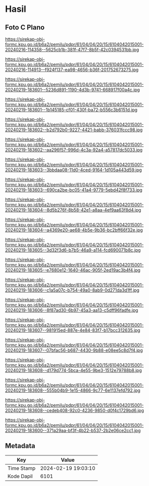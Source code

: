 # Hasil

## Foto C Plano

https://sirekap-obj-formc.kpu.go.id/b6a2/pemilu/pdpr/61/04/04/20/15/6104042015001-20240216-114358--5625cb1b-381f-47f7-8b5f-42c0394531bb.jpg

https://sirekap-obj-formc.kpu.go.id/b6a2/pemilu/pdpr/61/04/04/20/15/6104042015001-20240216-114913--f924f137-ea98-4656-b36f-201752673275.jpg

https://sirekap-obj-formc.kpu.go.id/b6a2/pemilu/pdpr/61/04/04/20/15/6104042015001-20240219-183601--5236d891-1190-4d3b-9741-668917f00a4c.jpg

https://sirekap-obj-formc.kpu.go.id/b6a2/pemilu/pdpr/61/04/04/20/15/6104042015001-20240219-183601--1b145185-cf01-430f-ba72-b556c3b6151d.jpg

https://sirekap-obj-formc.kpu.go.id/b6a2/pemilu/pdpr/61/04/04/20/15/6104042015001-20240219-183602--b2d792b0-9227-4421-babb-376031fccc98.jpg

https://sirekap-obj-formc.kpu.go.id/b6a2/pemilu/pdpr/61/04/04/20/15/6104042015001-20240219-183602--aa296f57-996d-4c3a-92a4-a57817dc5033.jpg

https://sirekap-obj-formc.kpu.go.id/b6a2/pemilu/pdpr/61/04/04/20/15/6104042015001-20240219-183603--3bbdaa08-11d0-4ced-9164-1d105a443d59.jpg

https://sirekap-obj-formc.kpu.go.id/b6a2/pemilu/pdpr/61/04/04/20/15/6104042015001-20240219-183603--690ca2be-bc05-41a4-9779-5ebd42f8f733.jpg

https://sirekap-obj-formc.kpu.go.id/b6a2/pemilu/pdpr/61/04/04/20/15/6104042015001-20240219-183604--8d5b276f-8b58-42e1-a8aa-4ef9aa63f8d4.jpg

https://sirekap-obj-formc.kpu.go.id/b6a2/pemilu/pdpr/61/04/04/20/15/6104042015001-20240219-183604--a4369e20-ae68-4b5e-9b36-bc2bff66f32e.jpg

https://sirekap-obj-formc.kpu.go.id/b6a2/pemilu/pdpr/61/04/04/20/15/6104042015001-20240219-183605--3d32f3d6-b7b5-46a9-a114-fcd690071b8c.jpg

https://sirekap-obj-formc.kpu.go.id/b6a2/pemilu/pdpr/61/04/04/20/15/6104042015001-20240219-183605--e7680e12-1640-46ac-905f-2ed19ac3b4f4.jpg

https://sirekap-obj-formc.kpu.go.id/b6a2/pemilu/pdpr/61/04/04/20/15/6104042015001-20240219-183606--c1a5a07c-b754-49a0-8ab9-0d271da3d1ff.jpg

https://sirekap-obj-formc.kpu.go.id/b6a2/pemilu/pdpr/61/04/04/20/15/6104042015001-20240219-183606--8f87ad30-6b97-45a3-aa13-c5dff96fadfe.jpg

https://sirekap-obj-formc.kpu.go.id/b6a2/pemilu/pdpr/61/04/04/20/15/6104042015001-20240219-183607--981915ed-887e-4e84-83f7-b17bcc312635.jpg

https://sirekap-obj-formc.kpu.go.id/b6a2/pemilu/pdpr/61/04/04/20/15/6104042015001-20240219-183607--07bfac56-b687-4430-9b88-e08ee5c8d7f4.jpg

https://sirekap-obj-formc.kpu.go.id/b6a2/pemilu/pdpr/61/04/04/20/15/6104042015001-20240219-183608--d179d774-5bca-4e55-9be3-1512e79788b8.jpg

https://sirekap-obj-formc.kpu.go.id/b6a2/pemilu/pdpr/61/04/04/20/15/6104042015001-20240219-183608--555b04b9-1e15-4866-9c77-6e1137efd792.jpg

https://sirekap-obj-formc.kpu.go.id/b6a2/pemilu/pdpr/61/04/04/20/15/6104042015001-20240219-183608--cedeb408-92c0-4236-9850-d0f4c1729bd6.jpg

https://sirekap-obj-formc.kpu.go.id/b6a2/pemilu/pdpr/61/04/04/20/15/6104042015001-20240219-183600--371a29aa-bf3f-4b22-b537-2b2e06ce2cc1.jpg


## Metadata

| Key        | Value               |
| ---------- | ------------------- |
| Time Stamp | 2024-02-19 19:03:10 |
| Kode Dapil | 6101                |



